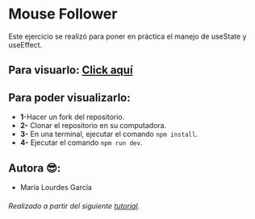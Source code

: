 # Mouse Follower
Este ejercicio se realizó para poner en práctica el manejo de useState y useEffect.

## Para visuarlo: [Click aquí](https://mousefollowerreact.netlify.app/)
## Para poder visualizarlo:

- **1**-Hacer un fork del repositorio.
- **2-** Clonar el repositorio en su computadora.
- **3-** En una terminal, ejecutar el comando `npm install`.
- **4-** Ejecutar  el comando `npm run dev`.

## Autora 😎:
- María Lourdes García

###### Realizado a partir del siguiente [tutorial](https://www.youtube.com/watch?v=qkzcjwnueLA&t=412s).